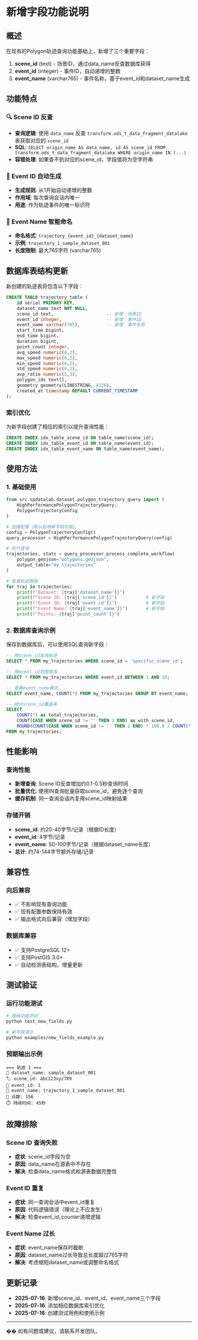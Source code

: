 # 新增字段功能说明

## 概述

在现有的Polygon轨迹查询功能基础上，新增了三个重要字段：

1. **scene_id** (text) - 场景ID，通过data_name反查数据库获得
2. **event_id** (integer) - 事件ID，自动递增的整数
3. **event_name** (varchar765) - 事件名称，基于event_id和dataset_name生成

## 功能特点

### 🔍 Scene ID 反查
- **查询逻辑**: 使用 `data_name` 反查 `transform.ods_t_data_fragment_datalake` 表获取对应的 `scene_id`
- **SQL**: `SELECT origin_name AS data_name, id AS scene_id FROM transform.ods_t_data_fragment_datalake WHERE origin_name IN (...)`
- **容错处理**: 如果查不到对应的scene_id，字段值将为空字符串

### 🔢 Event ID 自动生成
- **生成规则**: 从1开始自动递增的整数
- **作用域**: 每次查询会话内唯一
- **用途**: 作为轨迹事件的唯一标识符

### 📝 Event Name 智能命名
- **命名格式**: `trajectory_{event_id}_{dataset_name}`
- **示例**: `trajectory_1_sample_dataset_001`
- **长度限制**: 最大765字符 (varchar765)

## 数据库表结构更新

新创建的轨迹表将包含以下字段：

```sql
CREATE TABLE trajectory_table (
    id serial PRIMARY KEY,
    dataset_name text NOT NULL,
    scene_id text,                    -- 新增：场景ID
    event_id integer,                 -- 新增：事件ID  
    event_name varchar(765),          -- 新增：事件名称
    start_time bigint,
    end_time bigint,
    duration bigint,
    point_count integer,
    avg_speed numeric(8,2),
    max_speed numeric(8,2),
    min_speed numeric(8,2),
    std_speed numeric(8,2),
    avp_ratio numeric(5,3),
    polygon_ids text[],
    geometry geometry(LINESTRING, 4326),
    created_at timestamp DEFAULT CURRENT_TIMESTAMP
);
```

### 索引优化

为新字段创建了相应的索引以提升查询性能：

```sql
CREATE INDEX idx_table_scene_id ON table_name(scene_id);
CREATE INDEX idx_table_event_id ON table_name(event_id);
CREATE INDEX idx_table_event_name ON table_name(event_name);
```

## 使用方法

### 1. 基础使用

```python
from src.spdatalab.dataset.polygon_trajectory_query import (
    HighPerformancePolygonTrajectoryQuery, 
    PolygonTrajectoryConfig
)

# 创建配置（默认启用新字段功能）
config = PolygonTrajectoryConfig()
query_processor = HighPerformancePolygonTrajectoryQuery(config)

# 执行查询
trajectories, stats = query_processor.process_complete_workflow(
    polygon_geojson="polygons.geojson",
    output_table="my_trajectories"
)

# 查看轨迹数据
for traj in trajectories:
    print(f"Dataset: {traj['dataset_name']}")
    print(f"Scene ID: {traj['scene_id']}")           # 新字段
    print(f"Event ID: {traj['event_id']}")           # 新字段
    print(f"Event Name: {traj['event_name']}")       # 新字段
    print(f"Points: {traj['point_count']}")
```

### 2. 数据库查询示例

保存到数据库后，可以使用SQL查询新字段：

```sql
-- 按scene_id查询轨迹
SELECT * FROM my_trajectories WHERE scene_id = 'specific_scene_id';

-- 按event_id范围查询
SELECT * FROM my_trajectories WHERE event_id BETWEEN 1 AND 10;

-- 查看event_name模式
SELECT event_name, COUNT(*) FROM my_trajectories GROUP BY event_name;

-- 统计scene_id覆盖率
SELECT 
    COUNT(*) as total_trajectories,
    COUNT(CASE WHEN scene_id != '' THEN 1 END) as with_scene_id,
    ROUND(COUNT(CASE WHEN scene_id != '' THEN 1 END) * 100.0 / COUNT(*), 2) as coverage_percentage
FROM my_trajectories;
```

## 性能影响

### 查询性能
- **新增查询**: Scene ID反查增加约0.1-0.5秒查询时间
- **批量优化**: 使用IN查询批量获取scene_id，避免逐个查询
- **缓存机制**: 同一查询会话内复用scene_id映射结果

### 存储开销
- **scene_id**: 约20-40字节/记录（根据ID长度）
- **event_id**: 4字节/记录
- **event_name**: 50-100字节/记录（根据dataset_name长度）
- **总计**: 约74-144字节额外存储/记录

## 兼容性

### 向后兼容
- ✅ 不影响现有查询功能
- ✅ 现有配置参数保持有效
- ✅ 输出格式向后兼容（增加字段）

### 数据库兼容
- ✅ 支持PostgreSQL 12+
- ✅ 支持PostGIS 3.0+
- ✅ 自动检测表结构，增量更新

## 测试验证

### 运行功能测试
```bash
# 基础功能测试
python test_new_fields.py

# 新字段演示
python examples/new_fields_example.py
```

### 预期输出示例
```
=== 轨迹 1 ===
📛 dataset_name: sample_dataset_001
🏷️ scene_id: abc123xyz789 
🔢 event_id: 1
📝 event_name: trajectory_1_sample_dataset_001
📍 点数: 156
⏱️ 持续时间: 45秒
```

## 故障排除

### Scene ID 查询失败
- **症状**: scene_id字段为空
- **原因**: data_name在源表中不存在
- **解决**: 检查data_name格式和源表数据完整性

### Event ID 重复
- **症状**: 同一查询会话中event_id重复
- **原因**: 代码逻辑错误（理论上不应发生）
- **解决**: 检查event_id_counter递增逻辑

### Event Name 过长
- **症状**: event_name保存时截断
- **原因**: dataset_name过长导致总长度超过765字符
- **解决**: 考虑缩短dataset_name或调整命名格式

## 更新记录

- **2025-07-16**: 新增scene_id、event_id、event_name三个字段
- **2025-07-16**: 添加相应数据库索引优化
- **2025-07-16**: 创建测试用例和使用示例

---

�� 如有问题或建议，请联系开发团队。 
